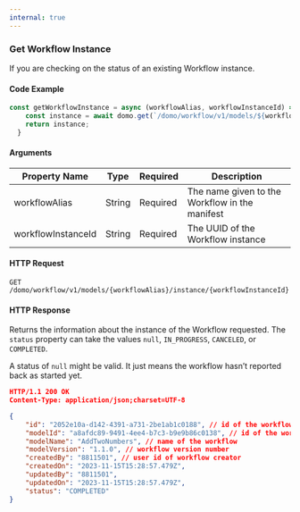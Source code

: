 ```yaml
---
internal: true
---
```


### Get Workflow Instance

If you are checking on the status of an existing Workflow instance.

#### Code Example

```js
const getWorkflowInstance = async (workflowAlias, workflowInstanceId) => {
    const instance = await domo.get(`/domo/workflow/v1/models/${workflowAlias}/instance/${workflowInstanceId}`)
    return instance;
  }
```

#### Arguments

| Property Name      | Type   | Required | Description                                    |
| ------------------ | ------ | -------- | ---------------------------------------------- |
| workflowAlias      | String | Required | The name given to the Workflow in the manifest |
| workflowInstanceId | String | Required | The UUID of the Workflow instance              |

#### HTTP Request

```text
GET /domo/workflow/v1/models/{workflowAlias}/instance/{workflowInstanceId}
```

#### HTTP Response

Returns the information about the instance of the Workflow requested. The `status` property can take the values `null`, `IN_PROGRESS`, `CANCELED`,  or `COMPLETED`.

A status of `null` might be valid. It just means the workflow hasn’t reported back as started yet.

```json
HTTP/1.1 200 OK
Content-Type: application/json;charset=UTF-8

{
    "id": "2052e10a-d142-4391-a731-2be1ab1c0188", // id of the workflow
    "modelId": "a8afdc89-9491-4ee4-b7c3-b9e9b86c0138", // id of the workflow instance
    "modelName": "AddTwoNumbers", // name of the workflow
    "modelVersion": "1.1.0", // workflow version number
    "createdBy": "8811501", // user id of workflow creator
    "createdOn": "2023-11-15T15:28:57.479Z",
    "updatedBy": "8811501",
    "updatedOn": "2023-11-15T15:28:57.479Z",
    "status": "COMPLETED"
}
```
